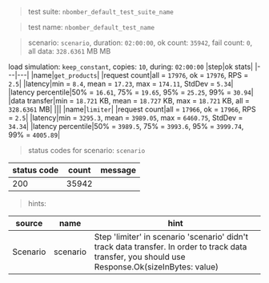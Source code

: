 > test suite: `nbomber_default_test_suite_name`

> test name: `nbomber_default_test_name`

> scenario: `scenario`, duration: `02:00:00`, ok count: `35942`, fail count: `0`, all data: `328.6361` MB MB

load simulation: `keep_constant`, copies: `10`, during: `02:00:00`
|step|ok stats|
|---|---|
|name|`get_products`|
|request count|all = `17976`, ok = `17976`, RPS = `2.5`|
|latency|min = `8.4`, mean = `17.23`, max = `174.11`, StdDev = `5.34`|
|latency percentile|50% = `16.61`, 75% = `19.65`, 95% = `25.25`, 99% = `30.94`|
|data transfer|min = `18.721` KB, mean = `18.727` KB, max = `18.721` KB, all = `328.6361` MB|
|||
|name|`limiter`|
|request count|all = `17966`, ok = `17966`, RPS = `2.5`|
|latency|min = `3295.3`, mean = `3989.05`, max = `6460.75`, StdDev = `34.34`|
|latency percentile|50% = `3989.5`, 75% = `3993.6`, 95% = `3999.74`, 99% = `4005.89`|
> status codes for scenario: `scenario`

|status code|count|message|
|---|---|---|
|200|35942||

> hints:

|source|name|hint|
|---|---|---|
|Scenario|scenario|Step 'limiter' in scenario 'scenario' didn't track data transfer. In order to track data transfer, you should use Response.Ok(sizeInBytes: value)|
